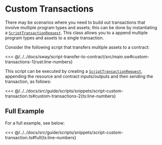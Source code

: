 # Custom Transactions

There may be scenarios where you need to build out transactions that involve multiple program types and assets; this can be done by instantiating a [`ScriptTransactionRequest`](../../api/Account/ScriptTransactionRequest.md). This class allows you to a append multiple program types and assets to a single transaction.

Consider the following script that transfers multiple assets to a contract:

<<< @/../../docs/sway/script-transfer-to-contract/src/main.sw#custom-transactions-1{rust:line-numbers}

This script can be executed by creating a [`ScriptTransactionRequest`](../../api/Account/ScriptTransactionRequest.md), appending the resource and contract inputs/outputs and then sending the transaction, as follows:

<<< @/../../docs/src/guide/scripts/snippets/script-custom-transaction.ts#custom-transactions-2{ts:line-numbers}

## Full Example

For a full example, see below:

<<< @/../../docs/src/guide/scripts/snippets/script-custom-transaction.ts#full{ts:line-numbers}

